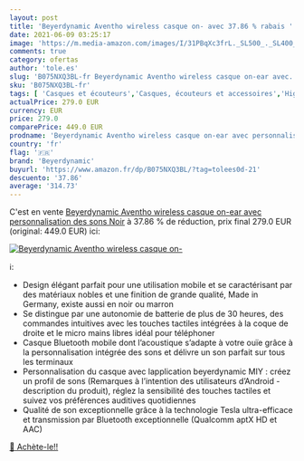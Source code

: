 ```yaml
---
layout: post
title: 'Beyerdynamic Aventho wireless casque on- avec 37.86 % rabais '
date: 2021-06-09 03:25:17
image: 'https://m.media-amazon.com/images/I/31PBqXc3frL._SL500_._SL400_.jpg'
comments: true
category: ofertas
author: 'tole.es'
slug: 'B075NXQ3BL-fr Beyerdynamic Aventho wireless casque on-ear avec...'
sku: 'B075NXQ3BL-fr'
tags: [ 'Casques et écouteurs','Casques, écouteurs et accessoires','High-Tech','beyerdynamic', ]
actualPrice: 279.0 EUR
currency: EUR
price: 279.0
comparePrice: 449.0 EUR
prodname: 'Beyerdynamic Aventho wireless casque on-ear avec personnalisation des sons Noir'
country: 'fr'
flag: '🇫🇷'
brand: 'Beyerdynamic'
buyurl: 'https://www.amazon.fr/dp/B075NXQ3BL/?tag=tolees0d-21'
descuento: '37.86'
average: '314.73'
---
```


C'est en vente [Beyerdynamic Aventho wireless casque on-ear avec personnalisation des sons Noir](https://www.amazon.fr/dp/B075NXQ3BL/?tag=tolees0d-21)  à  37.86 % de réduction, prix final  279.0 EUR (original: 449.0 EUR) ici:

[![Beyerdynamic Aventho wireless casque on-](https://m.media-amazon.com/images/I/31PBqXc3frL._SL500_._SL400_.jpg)](https://www.amazon.fr/dp/B075NXQ3BL/?tag=tolees0d-21)

ℹ️:

- Design élégant parfait pour une utilisation mobile et se caractérisant par des matériaux nobles et une finition de grande qualité, Made in Germany, existe aussi en noir ou marron
- Se distingue par une autonomie de batterie de plus de 30 heures, des commandes intuitives avec les touches tactiles intégrées à la coque de droite et le micro mains libres idéal pour téléphoner
- Casque Bluetooth mobile dont l’acoustique s’adapte à votre ouïe grâce à la personnalisation intégrée des sons et délivre un son parfait sur tous les terminaux
- Personnalisation du casque avec lapplication beyerdynamic MIY : créez un profil de sons (Remarques à l’intention des utilisateurs d’Android - description du produit), réglez la sensibilité des touches tactiles et suivez vos préférences auditives quotidiennes
- Qualité de son exceptionnelle grâce à la technologie Tesla ultra-efficace et transmission par Bluetooth exceptionnelle (Qualcomm aptX HD et AAC)

[🛒 Achète-le!!](https://www.amazon.fr/dp/B075NXQ3BL/?tag=tolees0d-21)
